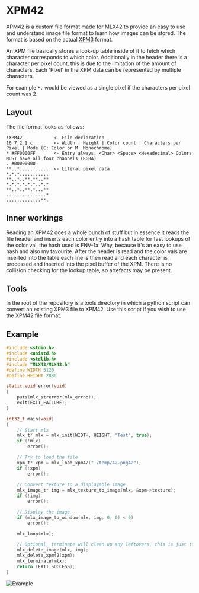 <!----------------------------------------------------------------------------
Copyright @ 2021-2022 Codam Coding College. All rights reserved.
See copyright and license notice in the root project for more information.
----------------------------------------------------------------------------->

# XPM42

XPM42 is a custom file format made for MLX42 to provide an easy to use and understand image file format to learn how 
images can be stored. The format is based on the actual [XPM3](https://en.wikipedia.org/wiki/X_PixMap) format.

An XPM file basically stores a look-up table inside of it to fetch which character corresponds to which color. Additionally in the
header there is a character per pixel count, this is due to the limitation of the amount of characters. Each 'Pixel' in the XPM data can 
be represented by multiple characters.

For example `*.` would be viewed as a single pixel if the characters per pixel count was 2.

## Layout

The file format looks as follows:

```
!XPM42            <- File declaration
16 7 2 1 c        <- Width | Height | Color count | Characters per Pixel | Mode (C: Color or M: Monochrome)
* #FF0000FF       <- Entry always: <Char> <Space> <Hexadecimal> Colors MUST have all four channels (RGBA)
. #00000000
**..*...........  <- Literal pixel data
*.*.*...........
**..*..**.**..**
*.*.*.*.*.*..*.*
**..*..**.*...**
...............*
.............**.
```

## Inner workings

Reading an XPM42 does a whole bunch of stuff but in essence it reads the file header and inserts each color entry into a hash table for fast lookups of the color val, the hash used is FNV-1a. Why, because it's an easy to use hash and also my favourite. After the header is read and the color vals are inserted into the table each line is then read and each character is processed and inserted into the pixel buffer of the XPM. There is no collision checking for the lookup table, so artefacts may be present.

## Tools

In the root of the repository is a tools directory in which a python script can convert an existing XPM3 file to XPM42.
Use this script if you wish to use the XPM42 file format.

## Example

```C
#include <stdio.h>
#include <unistd.h>
#include <stdlib.h>
#include "MLX42/MLX42.h"
#define WIDTH 5120
#define HEIGHT 2880

static void error(void)
{
	puts(mlx_strerror(mlx_errno));
	exit(EXIT_FAILURE);
}

int32_t	main(void)
{
	// Start mlx
	mlx_t* mlx = mlx_init(WIDTH, HEIGHT, "Test", true);
	if (!mlx)
		error();

	// Try to load the file
	xpm_t* xpm = mlx_load_xpm42("./temp/42.png42");
	if (!xpm)
		error();
	
	// Convert texture to a displayable image
	mlx_image_t* img = mlx_texture_to_image(mlx, &xpm->texture);
	if (!img)
		error();

	// Display the image
	if (mlx_image_to_window(mlx, img, 0, 0) < 0)
		error();

	mlx_loop(mlx);

	// Optional, terminate will clean up any leftovers, this is just to demonstrate.
	mlx_delete_image(mlx, img);
	mlx_delete_xpm42(xpm);
	mlx_terminate(mlx);
	return (EXIT_SUCCESS);
}
```


![Example](./assets/XPM_Demo.png)
